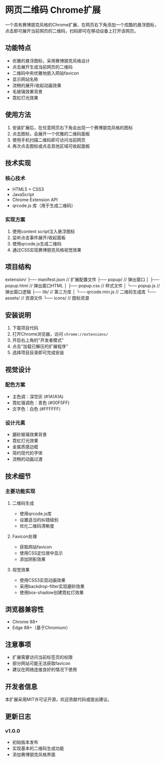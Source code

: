 # 网页二维码 Chrome扩展

一个具有赛博朋克风格的Chrome扩展，在网页右下角添加一个炫酷的悬浮图标，点击即可展开当前网页的二维码，扫码即可在移动设备上打开该网页。

## 功能特点

- 优雅的悬浮图标，采用赛博朋克风格设计
- 点击展开生成当前网页的二维码
- 二维码中央优雅地嵌入网站favicon
- 显示网站名称
- 流畅的展开/收起动画效果
- 毛玻璃效果背景
- 霓虹灯光效果

## 使用方法

1. 安装扩展后，在任意网页右下角会出现一个赛博朋克风格的图标
2. 点击图标，会展开一个优雅的二维码面板
3. 使用手机扫描二维码即可访问当前网页
4. 再次点击图标或点击其他区域可收起面板

## 技术实现

### 核心技术
- HTML5 + CSS3
- JavaScript
- Chrome Extension API
- qrcode.js 库（用于生成二维码）

### 实现方案
1. 使用content script注入悬浮图标
2. 监听点击事件展开/收起面板
3. 使用qrcode.js生成二维码
4. 通过CSS实现赛博朋克风格视觉效果

## 项目结构
extension/
├── manifest.json // 扩展配置文件
├── popup/ // 弹出窗口
│ ├── popup.html // 弹出窗口HTML
│ ├── popup.css // 样式文件
│ └── popup.js // 弹出窗口逻辑
├── lib/ // 第三方库
│ └── qrcode.min.js // 二维码生成库
└── assets/ // 资源文件
└── icons/ // 图标资源


## 安装说明

1. 下载项目代码
2. 打开Chrome浏览器，访问 `chrome://extensions/`
3. 开启右上角的"开发者模式"
4. 点击"加载已解压的扩展程序"
5. 选择项目目录即可完成安装

## 视觉设计

### 配色方案
- 主色调：深空灰 (#1A1A1A)
- 霓虹强调色：青色 (#00F5FF)
- 文字色：白色 (#FFFFFF)

### 设计元素
- 磨砂玻璃效果背景
- 霓虹灯光效果
- 金属质感边框
- 简约现代的字体
- 流畅的动画过渡

## 技术细节

### 主要功能实现
1. 二维码生成
   - 使用qrcode.js库
   - 设置适当的纠错级别
   - 优化二维码清晰度

2. Favicon处理
   - 获取网站favicon
   - 使用CSS定位居中显示
   - 添加阴影效果

3. 视觉效果
   - 使用CSS3实现动画效果
   - 采用backdrop-filter实现磨砂效果
   - 使用box-shadow创建霓虹灯效果

## 浏览器兼容性

- Chrome 88+
- Edge 88+（基于Chromium）

## 注意事项

- 扩展需要访问当前标签页的权限
- 部分网站可能无法获取favicon
- 建议在网络连接良好的情况下使用

## 开发者信息

本扩展采用MIT许可证开源，欢迎贡献代码或提出建议。

## 更新日志

### v1.0.0
- 初始版本发布
- 实现基本的二维码生成功能
- 添加赛博朋克风格界面